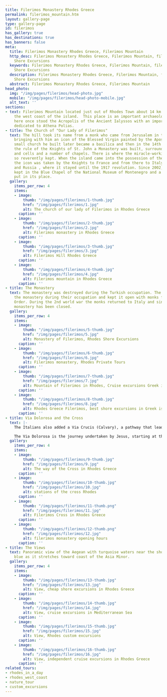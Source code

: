```yaml
---
title: Filerimos Monastery Rhodes Greece
permalink: filerimos_mountain.htm
layout: gallery-page
type: gallery-page
id: filerimos
has_gallery: true
has_destinations: true
has_banners: false
meta:
  title: Filerimos Monastery Rhodes Greece, Filerimos Mountain
  http_desc: Filerimos Monastery Rhodes Greece, Filerimos Mountain, filerimos hill,
    Shore Excursions
  keywords: Filerimos Monastery Rhodes Greece, Filerimos Mountain, filerimos hill,
    Shore Excursions
  description: Filerimos Monastery Rhodes Greece, Filerimos Mountain, filerimos hill,
    Shore Excursions
  abstract: Filerimos Monastery Rhodes Greece, Filerimos Mountain
head_photo:
  img: "/img/pages/filerimos/head-photo.jpg"
  mobile: "/img/pages/filerimos/head-photo-mobile.jpg"
  alt_text: ''
sections:
- text: Filerimos Mountain located just out of Rhodes Town about 14 km / 8 miles on
    the west coast of the island.  This place is an important archaeological site,
    here once stood the Acropolis of the Ancient Ialyssos with an important temple
    dedicated to Athena Polias.
- title: The Church of "Our Lady of Filerimos"
  text: The hill took its name from a monk who came from Jerusalem in the 13th century
    bringing with him an icon of the Blessed Virgin painted by the Apostle Luke. The
    small church he built later became a basilica and then in the 14th century under
    the rule of the Knights of St. John a Monastery was built, surrounded by cloisters
    and cells and a number of chapels. There is where the miracle-working icon is
    so reverently kept. When the island came into the possession of the Ottoman Turks,
    the icon was taken by the Knights to France and from there to Italy , then Malta
    and Russia , where it stayed until the 1917 revolution. Since 2002, it has been
    kept in the Blue Chapel of the National Museum of Montenegro and a copy has been
    put in its place.
  gallery:
    items_per_row: 4
    items:
    - image:
        thumb: "/img/pages/filerimos/1-thumb.jpg"
        href: "/img/pages/filerimos/1.jpg"
        alt: The church of our lady of Filerimos in Rhodes Greece
      caption: ''
    - image:
        thumb: "/img/pages/filerimos/2-thumb.jpg"
        href: "/img/pages/filerimos/2.jpg"
        alt: Filerimos monastery in Rhodes Greece
      caption: ''
    - image:
        thumb: "/img/pages/filerimos/3-thumb.jpg"
        href: "/img/pages/filerimos/3.jpg"
        alt: Filerimos Hill Rhodes Greece
      caption: ''
    - image:
        thumb: "/img/pages/filerimos/4-thumb.jpg"
        href: "/img/pages/filerimos/4.jpg"
        alt: Filerimos mountain in Rhodes Greece
      caption: ''
- title: The Monastery
  text: The monastery was destroyed during the Turkish occupation. The Italians rebuilt
    the monastery during their occupation and kept it open with monks from the Capuchin
    Order. During the 2nd world war the monks returned to Italy and since then the
    monastery has been closed.
  gallery:
    items_per_row: 4
    items:
    - image:
        thumb: "/img/pages/filerimos/5-thumb.jpg"
        href: "/img/pages/filerimos/5.jpg"
        alt: Monastery of Filerimos, Rhodes Shore Excursions
      caption: ''
    - image:
        thumb: "/img/pages/filerimos/6-thumb.jpg"
        href: "/img/pages/filerimos/6.jpg"
        alt: Filerimos monastery, Rhodes Private Tours
      caption: ''
    - image:
        thumb: "/img/pages/filerimos/7-thumb.jpg"
        href: "/img/pages/filerimos/7.jpg"
        alt: Mountain of Filerimos in Rhodes, Cruise excursions Greek isles
      caption: ''
    - image:
        thumb: "/img/pages/filerimos/8-thumb.jpg"
        href: "/img/pages/filerimos/8.jpg"
        alt: Rhodes Greece Filerimos, best shore excursions in Greek islands
      caption: ''
- title: Via Dolorosa and the Cross
  text: |-
    The Italians also added a Via Crucis (Calvary), a pathway that leads from the monastery towards the south-western edge of the plateau, to a small square with a stunning view. Here an imposing iron Cross stood in the middle. (Today it's a concrete Cross) Along the right side of the path, stone altars were built with embedded reliefs, depicting scenes of the Passions of Jesus.

    The Via Dolorosa is the journey undertaken by Jesus, starting at the place where Pilate sentenced him to death and ending on **Mount Golgotha** (Calvary) and is also known as the **Way of the Cross** or the **Via Crucis**. Jesus walks this distance carrying the cross upon which he will be crucified.
  gallery:
    items_per_row: 4
    items:
    - image:
        thumb: "/img/pages/filerimos/9-thumb.jpg"
        href: "/img/pages/filerimos/9.jpg"
        alt: The way of the Cross in Rhodes Greece
      caption: ''
    - image:
        thumb: "/img/pages/filerimos/10-thumb.jpg"
        href: "/img/pages/filerimos/10.jpg"
        alt: stations of the cross Rhodes
      caption: ''
    - image:
        thumb: "/img/pages/filerimos/11-thumb.png"
        href: "/img/pages/filerimos/11.jpg"
        alt: Filerimos Cross in Rhodes Greece
      caption: ''
    - image:
        thumb: "/img/pages/filerimos/12-thumb.png"
        href: "/img/pages/filerimos/12.jpg"
        alt: filerimos monastery opening hours
      caption: ''
- title: The Views
  text: Panoramic view of the Aegean with turquoise waters near the shore and deep
    blue as it stretches toward coast of the Asia Minor.
  gallery:
    items_per_row: 4
    items:
    - image:
        thumb: "/img/pages/filerimos/13-thumb.jpg"
        href: "/img/pages/filerimos/13.jpg"
        alt: View, cheap shore excursions in Rhodes Greece
      caption: ''
    - image:
        thumb: "/img/pages/filerimos/14-thumb.jpg"
        href: "/img/pages/filerimos/14.jpg"
        alt: View, cruise excursions in Mediterranean Sea
      caption: ''
    - image:
        thumb: "/img/pages/filerimos/15-thumb.jpg"
        href: "/img/pages/filerimos/15.jpg"
        alt: View, Rhodes custom excursions
      caption: ''
    - image:
        thumb: "/img/pages/filerimos/16-thumb.jpg"
        href: "/img/pages/filerimos/16.jpg"
        alt: View, independent cruise excursions in Rhodes Greece
      caption: ''
related_tours:
- rhodes_in_a_day
- rhodes_west_coast
- nature_tour
- custom_excursions
---
```


